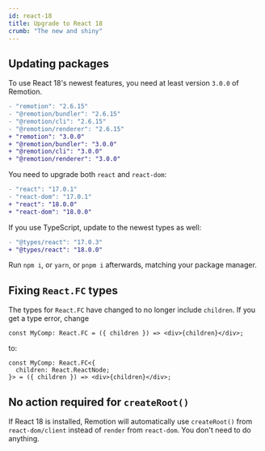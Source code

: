```yaml
---
id: react-18
title: Upgrade to React 18
crumb: "The new and shiny"
---
```


## Updating packages

To use React 18's newest features, you need at least version `3.0.0` of Remotion.

```diff
- "remotion": "2.6.15"
- "@remotion/bundler": "2.6.15"
- "@remotion/cli": "2.6.15"
- "@remotion/renderer": "2.6.15"
+ "remotion": "3.0.0"
+ "@remotion/bundler": "3.0.0"
+ "@remotion/cli": "3.0.0"
+ "@remotion/renderer": "3.0.0"
```

You need to upgrade both `react` and `react-dom`:

```diff
- "react": "17.0.1"
- "react-dom": "17.0.1"
+ "react": "18.0.0"
+ "react-dom": "18.0.0"
```

If you use TypeScript, update to the newest types as well:

```diff
- "@types/react": "17.0.3"
+ "@types/react": "18.0.0"
```

Run `npm i`, or `yarn`, or `pnpm i` afterwards, matching your package manager.

## Fixing `React.FC` types

The types for `React.FC` have changed to no longer include `children`. If you get a type error, change

```tsx
const MyComp: React.FC = ({ children }) => <div>{children}</div>;
```

to:

```tsx
const MyComp: React.FC<{
  children: React.ReactNode;
}> = ({ children }) => <div>{children}</div>;
```

## No action required for `createRoot()`

If React 18 is installed, Remotion will automatically use `createRoot()` from `react-dom/client` instead of `render` from `react-dom`. You don't need to do anything.
